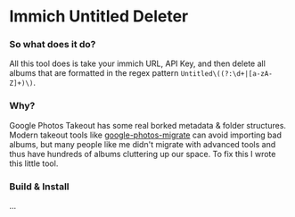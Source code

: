# Immich Untitled Deleter

### So what does it do?
All this tool does is take your immich URL, API Key, and then delete all albums that are formatted in the regex pattern `Untitled\((?:\d+|[a-zA-Z]+)\)`. 

### Why?
Google Photos Takeout has some real borked metadata & folder structures. Modern takeout tools like [google-photos-migrate](https://github.com/garzj/google-photos-migrate) can avoid importing bad albums, but many people like me didn't migrate with advanced tools and thus have hundreds of albums cluttering up our space. To fix this I wrote this little tool.

### Build & Install
...